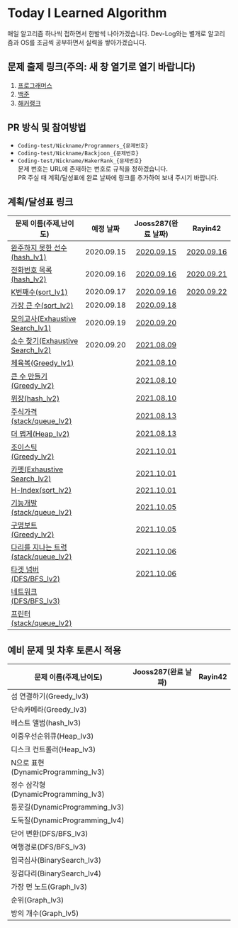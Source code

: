 # Today I Learned Algorithm

매일 알고리즘 하나씩 접하면서 한발씩 나아가겠습니다. Dev-Log와는 별개로 알고리즘과 OS를 조금씩 공부하면서 실력을 쌓아가겠습니다.

## 문제 출제 링크(주의: 새 창 열기로 열기 바랍니다)

1. [프로그래머스](https://programmers.co.kr/learn/challenges)
2. [백준](https://www.acmicpc.net/problemset)
3. [해커랭크](https://www.hackerrank.com/domains/algorithms)

## PR 방식 및 참여방법

* ```Coding-test/Nickname/Programmers_{문제번호}```
* ```Coding-test/Nickname/Backjoon_{문제번호}```
* ```Coding-test/Nickname/HakerRank_{문제번호}```  
문제 번호는 URL에 존재하는 번호로 규칙을 정하겠습니다.  
PR 주실 때 계획/달성표에 완료 날짜에 링크를 추가하여 보내 주시기 바랍니다.

## 계획/달성표 링크

문제 이름(주제,난이도) | 예정 날짜 | Jooss287(완료 날짜) | Rayin42 |
--- | :---: | :---: | :---: |
[완주하지 못한 선수(hash_lv1)](https://programmers.co.kr/learn/courses/30/lessons/42576#) | 2020.09.15 | [2020.09.15](Coding-test/Jooss287/programmers_42576.md) | [2020.09.16](Coding-test/Rayin42/programmers_42576.md)
[전화번호 목록(hash_lv2)](https://programmers.co.kr/learn/courses/30/lessons/42577#)   | 2020.09.16 | [2020.09.16](Coding-test/Jooss287/programmers_42577.md) | [2020.09.21](Coding-test/Rayin42/programmers_42577.md)
[K번째수(sort_lv1)](https://programmers.co.kr/learn/courses/30/lessons/42748)  | 2020.09.17 | [2020.09.16](Coding-test/Jooss287/programmers_42748.md) | [2020.09.22](Coding-test/Rayin42/programmers_42748.md)
[가장 큰 수(sort_lv2)](https://programmers.co.kr/learn/courses/30/lessons/42746)   | 2020.09.18 | [2020.09.18](Coding-test/Jooss287/programmers_42746.md)
[모의고사(Exhaustive Search_lv1)](https://programmers.co.kr/learn/courses/30/lessons/42840) | 2020.09.19 | [2020.09.20](Coding-test/Jooss287/programmers_42840.md)
[소수 찾기(Exhaustive Search_lv2)](https://programmers.co.kr/learn/courses/30/lessons/42839) | 2020.09.20 | [2021.08.09](Coding-test/Jooss287/programmers_42839.md)
[체육복(Greedy_lv1)](https://programmers.co.kr/learn/courses/30/lessons/42862) | | [2021.08.10](Coding-test/Jooss287/programmers_42862.md)
[큰 수 만들기(Greedy_lv2)](https://programmers.co.kr/learn/courses/30/lessons/42883) | | [2021.08.10](Coding-test/Jooss287/programmers_42883.md)
[위장(hash_lv2)](https://programmers.co.kr/learn/courses/30/lessons/42578) | | [2021.08.10](Coding-test/Jooss287/programmers_42578.md)
[주식가격(stack/queue_lv2)](https://programmers.co.kr/learn/courses/30/lessons/42584) | | [2021.08.13](Coding-test/Jooss287/programmers_42584.md)
[더 맵게(Heap_lv2)](https://programmers.co.kr/learn/courses/30/lessons/42626) | | [2021.08.13](Coding-test/Jooss287/programmers_42626.md)
[조이스틱(Greedy_lv2)](https://programmers.co.kr/learn/courses/30/lessons/42860) | | [2021.10.01](Coding-test/Jooss287/programmers_42860.md)
[카펫(Exhaustive Search_lv2)](https://programmers.co.kr/learn/courses/30/lessons/42842) | | [2021.10.01](Coding-test/Jooss287/programmers_42842.md)
[H-Index(sort_lv2)](https://programmers.co.kr/learn/courses/30/lessons/42747) | | [2021.10.01](Coding-test/Jooss287/programmers_42747.md)
[기능개발(stack/queue_lv2)](https://programmers.co.kr/learn/courses/30/lessons/42586) | | [2021.10.05](Coding-test/Jooss287/programmers_42586.md)
[구명보트(Greedy_lv2)](https://programmers.co.kr/learn/courses/30/lessons/42885) | | [2021.10.05](Coding-test/Jooss287/programmers_42885.md)
[다리를 지나는 트럭(stack/queue_lv2)](https://programmers.co.kr/learn/courses/30/lessons/42583) | | [2021.10.06](Coding-test/Jooss287/programmers_42583.md)
[타겟 넘버(DFS/BFS_lv2)](https://programmers.co.kr/learn/courses/30/lessons/43165) | | [2021.10.06](Coding-test/Jooss287/programmers_43165.md)
[네트워크(DFS/BFS_lv3)](https://programmers.co.kr/learn/courses/30/lessons/43162) |
[프린터(stack/queue_lv2)](https://programmers.co.kr/learn/courses/30/lessons/42587) |

## 예비 문제 및 차후 토론시 적용

문제 이름(주제,난이도) | Jooss287(완료 날짜) | Rayin42 |
--- | :---: | :---: |
섬 연결하기(Greedy_lv3) |
단속카메라(Greedy_lv3) |
베스트 앨범(hash_lv3) |
이중우선순위큐(Heap_lv3) |
디스크 컨트롤러(Heap_lv3) |
N으로 표현(DynamicProgramming_lv3) |
정수 삼각형(DynamicProgramming_lv3) |
등굣길(DynamicProgramming_lv3) |
도둑질(DynamicProgramming_lv4) |
단어 변환(DFS/BFS_lv3) |
여행경로(DFS/BFS_lv3) |
입국심사(BinarySearch_lv3) |
징검다리(BinarySearch_lv4) |
가장 먼 노드(Graph_lv3) |
순위(Graph_lv3) |
방의 개수(Graph_lv5) |
